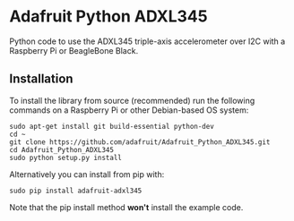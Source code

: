 # Adafruit Python ADXL345
Python code to use the ADXL345 triple-axis accelerometer over I2C with a Raspberry Pi or BeagleBone Black.

## Installation

To install the library from source (recommended) run the following commands on a Raspberry Pi or other Debian-based OS system:

    sudo apt-get install git build-essential python-dev
    cd ~
    git clone https://github.com/adafruit/Adafruit_Python_ADXL345.git
    cd Adafruit_Python_ADXL345
    sudo python setup.py install

Alternatively you can install from pip with:

    sudo pip install adafruit-adxl345

Note that the pip install method **won't** install the example code.

